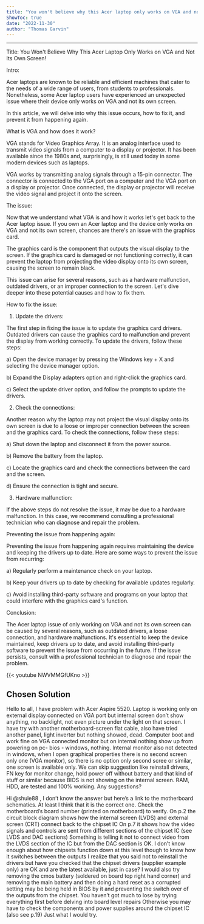```yaml
---
title: "You won't believe why this Acer laptop only works on VGA and not its own screen!"
ShowToc: true 
date: "2022-11-30"
author: "Thomas Garvin"
---
```

*****
Title: You Won't Believe Why This Acer Laptop Only Works on VGA and Not Its Own Screen!

Intro:

Acer laptops are known to be reliable and efficient machines that cater to the needs of a wide range of users, from students to professionals. Nonetheless, some Acer laptop users have experienced an unexpected issue where their device only works on VGA and not its own screen.

In this article, we will delve into why this issue occurs, how to fix it, and prevent it from happening again.

What is VGA and how does it work?

VGA stands for Video Graphics Array. It is an analog interface used to transmit video signals from a computer to a display or projector. It has been available since the 1980s and, surprisingly, is still used today in some modern devices such as laptops.

VGA works by transmitting analog signals through a 15-pin connector. The connector is connected to the VGA port on a computer and the VGA port on a display or projector. Once connected, the display or projector will receive the video signal and project it onto the screen.

The issue:

Now that we understand what VGA is and how it works let's get back to the Acer laptop issue. If you own an Acer laptop and the device only works on VGA and not its own screen, chances are there's an issue with the graphics card.

The graphics card is the component that outputs the visual display to the screen. If the graphics card is damaged or not functioning correctly, it can prevent the laptop from projecting the video display onto its own screen, causing the screen to remain black.

This issue can arise for several reasons, such as a hardware malfunction, outdated drivers, or an improper connection to the screen. Let's dive deeper into these potential causes and how to fix them.

How to fix the issue:

1. Update the drivers:

The first step in fixing the issue is to update the graphics card drivers. Outdated drivers can cause the graphics card to malfunction and prevent the display from working correctly. To update the drivers, follow these steps:

a) Open the device manager by pressing the Windows key + X and selecting the device manager option.

b) Expand the Display adapters option and right-click the graphics card.

c) Select the update driver option, and follow the prompts to update the drivers.

2. Check the connections:

Another reason why the laptop may not project the visual display onto its own screen is due to a loose or improper connection between the screen and the graphics card. To check the connections, follow these steps:

a) Shut down the laptop and disconnect it from the power source.

b) Remove the battery from the laptop.

c) Locate the graphics card and check the connections between the card and the screen.

d) Ensure the connection is tight and secure.

3. Hardware malfunction:

If the above steps do not resolve the issue, it may be due to a hardware malfunction. In this case, we recommend consulting a professional technician who can diagnose and repair the problem.

Preventing the issue from happening again:

Preventing the issue from happening again requires maintaining the device and keeping the drivers up to date. Here are some ways to prevent the issue from recurring:

a) Regularly perform a maintenance check on your laptop.

b) Keep your drivers up to date by checking for available updates regularly.

c) Avoid installing third-party software and programs on your laptop that could interfere with the graphics card's function.

Conclusion:

The Acer laptop issue of only working on VGA and not its own screen can be caused by several reasons, such as outdated drivers, a loose connection, and hardware malfunctions. It's essential to keep the device maintained, keep drivers up to date, and avoid installing third-party software to prevent the issue from occurring in the future. If the issue persists, consult with a professional technician to diagnose and repair the problem.

{{< youtube NWVMMGfUKno >}} 



## Chosen Solution
 Hello to all,
I have problem with Acer Aspire 5520. Laptop is working only on external display connected on VGA port but internal screen don’t show anything, no backlight, not even picture under the light on that screen.
I have try with another motherboard-screen flat cable, also have tried another panel, light inverter but nothing showed, dead. Computer boot and work fine on VGA connected monitor but on internal nothing show up from powering on pc- bios - windows, nothing.
Internal monitor also not detected in windows, when I open graphical properties there is no second screen only one (VGA monitor), so there is no option only second scree or similar, one screen is available only.
We can skip suggestion like reinstall drivers, FN key for monitor change, hold power off without battery and that kind of stuff or similar because BIOS is not showing on the internal screen. RAM, HDD, are tested and 100% working. Any suggestions?

 Hi @shule88 ,
I don’t know the answer but here’s a link to the motherboard schematics. At least I think that it is the correct one. Check the motherboard’s board number (printed on motherboard) to verify.
On p.2 the circuit block diagram shows how the internal screen (LVDS) and external screen (CRT) connect back to the chipset IC
On p.7 it shows how the video signals and controls are sent from different sections of the chipset IC (see LVDS and DAC sections)
Something is telling it not to connect video from the LVDS section of the IC but from the DAC section is OK. I don’t know enough about how chipsets function down at this level though to know how it switches between the outputs
I realize that you said not to reinstall the drivers but have you checked that the chipset drivers (supplier example only) are OK and are the latest available, just in case?
I would also try removing the cmos battery (soldered on board top right hand corner) and removing the main battery and then doing a hard reset as a corrupted setting may be being held in BIOS by it and preventing the switch over of the outputs from the chipset. You haven’t got much to lose by trying everything first before delving into board level repairs
Otherwise you may have to check the components and power supplies around the chipset IC (also see p.19)
Just what I would try.





